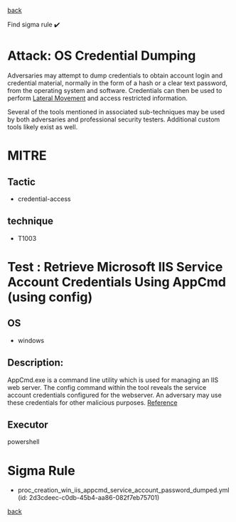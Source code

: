 
[back](../index.md)

Find sigma rule :heavy_check_mark: 

# Attack: OS Credential Dumping 

Adversaries may attempt to dump credentials to obtain account login and credential material, normally in the form of a hash or a clear text password, from the operating system and software. Credentials can then be used to perform [Lateral Movement](https://attack.mitre.org/tactics/TA0008) and access restricted information.

Several of the tools mentioned in associated sub-techniques may be used by both adversaries and professional security testers. Additional custom tools likely exist as well.


# MITRE
## Tactic
  - credential-access


## technique
  - T1003


# Test : Retrieve Microsoft IIS Service Account Credentials Using AppCmd (using config)
## OS
  - windows


## Description:
AppCmd.exe is a command line utility which is used for managing an IIS web server. The config command within the tool reveals the service account credentials configured for the webserver. An adversary may use these credentials for other malicious purposes.
[Reference](https://twitter.com/0gtweet/status/1588815661085917186?cxt=HHwWhIDUyaDbzYwsAAAA)

## Executor
powershell

# Sigma Rule
 - proc_creation_win_iis_appcmd_service_account_password_dumped.yml (id: 2d3cdeec-c0db-45b4-aa86-082f7eb75701)



[back](../index.md)
